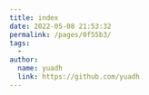 ```yaml
---
title: index
date: 2022-05-08 21:53:32
permalink: /pages/0f55b3/
tags:
  - 
author: 
  name: yuadh
  link: https://github.com/yuadh
---
```

